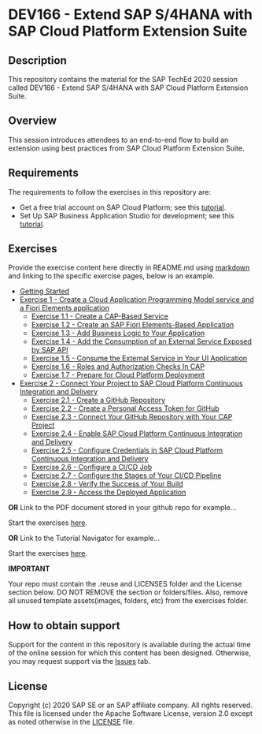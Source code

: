 # DEV166 - Extend SAP S/4HANA with SAP Cloud Platform Extension Suite

## Description

This repository contains the material for the SAP TechEd 2020 session called DEV166 - Extend SAP S/4HANA with SAP Cloud Platform Extension Suite.  

## Overview

This session introduces attendees to an end-to-end flow to build an extension using best practices from SAP Cloud Platform Extension Suite.

## Requirements

The requirements to follow the exercises in this repository are:
- Get a free trial account on SAP Cloud Platform; see this [tutorial](https://developers.sap.com/tutorials/hcp-create-trial-account.html).
- Set Up SAP Business Application Studio for development; see this [tutorial](https://developers.sap.com/tutorials/appstudio-onboarding.html).

## Exercises

Provide the exercise content here directly in README.md using [markdown](https://guides.github.com/features/mastering-markdown/) and linking to the specific exercise pages, below is an example.

- [Getting Started](exercises/ex0/)
- [Exercise 1 - Create a Cloud Application Programming Model service and a Fiori Elements application](exercises/ex1/)
    - [Exercise 1.1 - Create a CAP-Based Service](exercises/ex1#exercise-11-create-a-cap-based-service)
    - [Exercise 1.2 - Create an SAP Fiori Elements-Based Application](exercises/ex1#exercise-12-create-an-sap-fiori-elements-based-application)
    - [Exercise 1.3 - Add Business Logic to Your Application](exercises/ex1#exercise-13-add-business-logic-to-your-applicat)
    - [Exercise 1.4 - Add the Consumption of an External Service Exposed by SAP API](exercises/ex1#exercise-14-add-the-consumption-of-an-external-service-exposed-by-sap-api-business-hub-to-your-service)
    - [Exercise 1.5 - Consume the External Service in Your UI Application](exercises/ex1#exercise-15-consume-the-external-service-in-your-ui-application)
    - [Exercise 1.6 - Roles and Authorization Checks In CAP](exercises/ex1#exercise-16--roles-and-authorization-checks-in-cap)
    - [Exercise 1.7 - Prepare for Cloud Platform Deployment](exercises/ex1#exercise-17--prepare-for-cloud-platform-deployment)
- [Exercise 2 - Connect Your Project to SAP Cloud Platform Continuous Integration and Delivery](exercises/ex2/)
    - [Exercise 2.1 - Create a GitHub Repository](exercises/ex2#exercise-21-create-a-github-repository)
    - [Exercise 2.2 - Create a Personal Access Token for GitHub](exercises/ex2#exercise-22-create-a-personal-access-token-for-github)
    - [Exercise 2.3 - Connect Your GitHub Repository with Your CAP Project](exercises/ex2#exercise-23-connect-your-github-repository-with-your-cap-project)
    - [Exercise 2.4 - Enable SAP Cloud Platform Continuous Integration and Delivery](exercises/ex2#exercise-24-enable-sap-cloud-platform-continuous-integration-and-delivery)
    - [Exercise 2.5 - Configure Credentials in SAP Cloud Platform Continuous Integration and Delivery](exercises/ex2#exercise-25-configure-credentials-in-sap-cloud-platform-continuous-integration-and-delivery)
    - [Exercise 2.6 - Configure a CI/CD Job](exercises/ex2#exercise-26-configure-a-cicd-job)
    - [Exercise 2.7 - Configure the Stages of Your CI/CD Pipeline](exercises/ex2#exercise-27-configure-the-stages-of-your-cicd-pipeline)
    - [Exercise 2.8 - Verify the Success of Your Build](exercises/ex2#exercise-28-verify-the-success-of-your-build)
    - [Exercise 2.9 - Access the Deployed Application](exercises/ex2#exercise-29-access-the-deployed-application)

    


**OR** Link to the PDF document stored in your github repo for example...

Start the exercises [here](exercises/myPDFDoc.pdf).
    
**OR** Link to the Tutorial Navigator for example...

Start the exercises [here](https://developers.sap.com/tutorials/abap-environment-trial-onboarding.html).

**IMPORTANT**

Your repo must contain the .reuse and LICENSES folder and the License section below. DO NOT REMOVE the section or folders/files. Also, remove all unused template assets(images, folders, etc) from the exercises folder. 

## How to obtain support

Support for the content in this repository is available during the actual time of the online session for which this content has been designed. Otherwise, you may request support via the [Issues](../../issues) tab.

## License
Copyright (c) 2020 SAP SE or an SAP affiliate company. All rights reserved. This file is licensed under the Apache Software License, version 2.0 except as noted otherwise in the [LICENSE](LICENSES/Apache-2.0.txt) file.
